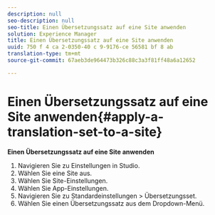 ```yaml
---
description: null
seo-description: null
seo-title: Einen Übersetzungssatz auf eine Site anwenden
solution: Experience Manager
title: Einen Übersetzungssatz auf eine Site anwenden
uuid: 750 f 4 ca 2-0350-40 c 9-9176-ce 56581 bf 8 ab
translation-type: tm+mt
source-git-commit: 67aeb3de964473b326c88c3a3f81ff48a6a12652

---
```



# Einen Übersetzungssatz auf eine Site anwenden{#apply-a-translation-set-to-a-site}

**Einen Übersetzungssatz auf eine Site anwenden**

1. Navigieren Sie zu Einstellungen in Studio.
1. Wählen Sie eine Site aus.
1. Wählen Sie Site-Einstellungen.
1. Wählen Sie App-Einstellungen.
1. Navigieren Sie zu Standardeinstellungen > Übersetzungsset.
1. Wählen Sie einen Übersetzungssatz aus dem Dropdown-Menü.